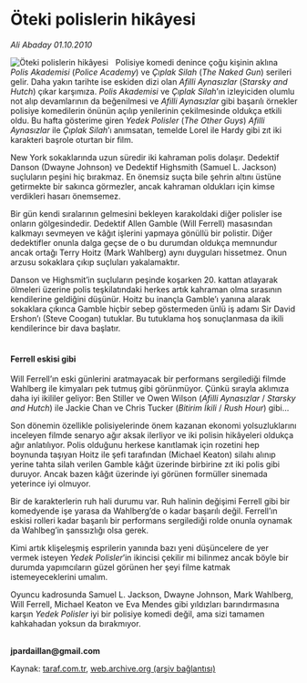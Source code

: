 # Öteki polislerin hikâyesi

*Ali Abaday 01.10.2010*

<div class="yazi"><img align="left" alt="Öteki polislerin hikâyesi" border="0" src="http://www.taraf.com.tr/fotoraflar/makaleler/oteki-polislerin-hikayesi_9611_orijinal.jpg" style="border-right-width:10px; border-color:#FFFFFF"/><p>Polisiye komedi denince çoğu kişinin aklına <i>Polis Akademisi</i> (<i>Police Academy</i>) ve <i>Çıplak Silah</i> (<i>The Naked Gun</i>) serileri gelir. Daha yakın tarihte ise eskiden dizi olan <i>Afilli Aynasızlar</i> (<i>Starsky and Hutch</i>) çıkar karşımıza. <i>Polis Akademisi</i> ve <i>Çıplak Silah</i>’ın izleyiciden olumlu not alıp devamlarının da beğenilmesi ve <i>Afilli Aynasızlar</i> gibi başarılı örnekler polisiye komedilerin önünün açılıp yenilerinin çekilmesinde oldukça etkili oldu. Bu hafta gösterime giren <i>Yedek Polisler</i> (<i>The Other Guys</i>) <i>Afilli Aynasızlar</i> ile <i>Çıplak Silah</i>’ı anımsatan, temelde Lorel ile Hardy gibi zıt iki karakteri başrole oturtan bir film.</p>
<p>New York sokaklarında uzun süredir iki kahraman polis dolaşır. Dedektif Danson (Dwayne Johnson) ve Dedektif Highsmith (Samuel L. Jackson) suçluların peşini hiç bırakmaz. En önemsiz suçta bile şehrin altını üstüne getirmekte bir sakınca görmezler, ancak kahraman oldukları için kimse verdikleri hasarı önemsemez.</p>
<p>Bir gün kendi sıralarının gelmesini bekleyen karakoldaki diğer polisler ise onların gölgesindedir. Dedektif Allen Gamble (Will Ferrell) masasından kalkmayı sevmeyen ve kâğıt işlerini yapmaya gönüllü bir polistir. Diğer dedektifler onunla dalga geçse de o bu durumdan oldukça memnundur ancak ortağı Terry Hoitz (Mark Wahlberg) aynı duyguları hissetmez. Onun arzusu sokaklara çıkıp suçluları yakalamaktır.</p>
<p>Danson ve Highsmit’in suçluların peşinde koşarken 20. kattan atlayarak ölmeleri üzerine polis teşkilatındaki herkes artık kahraman olma sırasının kendilerine geldiğini düşünür. Hoitz bu inançla Gamble’ı yanına alarak sokaklara çıkınca Gamble hiçbir sebep göstermeden ünlü iş adamı Sir David Ershon’ı (Steve Coogan) tutuklar. Bu tutuklama hoş sonuçlanmasa da ikili kendilerince bir dava başlatır.</p>
<h4><br/>Ferrell eskisi gibi</h4>
<p>Will Ferrell’ın eski günlerini aratmayacak bir performans sergilediği filmde Wahlberg ile kimyaları pek tutmuş gibi görünmüyor. Çünkü sırayla aklımıza daha iyi ikililer geliyor: Ben Stiller ve Owen Wilson (<i>Afilli Aynasızlar</i> / <i>Starsky and Hutch</i>) ile Jackie Chan ve Chris Tucker (<i>Bitirim İkili</i> / <i>Rush Hour</i>) gibi...</p>
<p>Son dönemin özellikle polisiyelerinde önem kazanan ekonomi yolsuzluklarını inceleyen filmde senaryo ağır aksak ilerliyor ve iki polisin hikâyeleri oldukça ağır anlatılıyor. Polis olduğunu herkese kanıtlamak için rozetini hep boynunda taşıyan Hoitz ile şefi tarafından (Michael Keaton) silahı alınıp yerine tahta silah verilen Gamble kâğıt üzerinde birbirine zıt iki polis gibi duruyor. Ancak bazen kâğıt üzerinde iyi görünen formüller sinemada yeterince iyi olmuyor. </p>
<p>Bir de karakterlerin ruh hali durumu var. Ruh halinin değişimi Ferrell gibi bir komedyende işe yarasa da Wahlberg’de o kadar başarılı değil. Ferrell’ın eskisi rolleri kadar başarılı bir performans sergilediği rolde onunla oynamak da Wahlbeg’in şanssızlığı olsa gerek.</p>
<p>Kimi artık klişeleşmiş esprilerin yanında bazı yeni düşüncelere de yer vermek isteyen <i>Yedek Polisler</i>’in ikincisi çekilir mi bilinmez ancak böyle bir durumda yapımcıların güzel görünen her şeyi filme katmak istemeyeceklerini umalım.</p>
<p>Oyuncu kadrosunda Samuel L. Jackson, Dwayne Johnson, Mark Wahlberg, Will Ferrell, Michael Keaton ve Eva Mendes gibi yıldızları barındırmasına karşın <i>Yedek Polisler</i> iyi bir polisiye komedi değil, ama sizi tamamen kahkahadan yoksun da bırakmıyor.</p>
<p><b><br/>jpardaillan@gmail.com</b></p></div>

Kaynak: [taraf.com.tr](http://www.taraf.com.tr:80/ali-abaday/makale-oteki-polislerin-hikayesi.htm), [web.archive.org (arşiv bağlantısı)](http://web.archive.org/web/20101003071507/http://www.taraf.com.tr:80/ali-abaday/makale-oteki-polislerin-hikayesi.htm)
